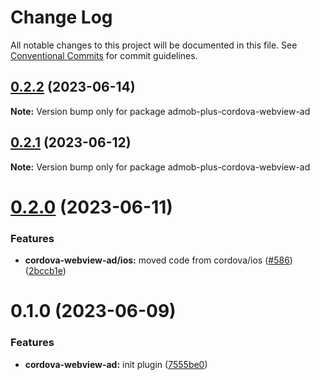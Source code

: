 # Change Log

All notable changes to this project will be documented in this file.
See [Conventional Commits](https://conventionalcommits.org) for commit guidelines.

## [0.2.2](https://github.com/admob-plus/admob-plus/compare/admob-plus-cordova-webview-ad@0.2.1...admob-plus-cordova-webview-ad@0.2.2) (2023-06-14)

**Note:** Version bump only for package admob-plus-cordova-webview-ad





## [0.2.1](https://github.com/admob-plus/admob-plus/compare/admob-plus-cordova-webview-ad@0.2.0...admob-plus-cordova-webview-ad@0.2.1) (2023-06-12)

**Note:** Version bump only for package admob-plus-cordova-webview-ad





# [0.2.0](https://github.com/admob-plus/admob-plus/compare/admob-plus-cordova-webview-ad@0.1.0...admob-plus-cordova-webview-ad@0.2.0) (2023-06-11)


### Features

* **cordova-webview-ad/ios:** moved code from cordova/ios ([#586](https://github.com/admob-plus/admob-plus/issues/586)) ([2bccb1e](https://github.com/admob-plus/admob-plus/commit/2bccb1e61cea9b3c762f9695a982dfe556725a13))





# 0.1.0 (2023-06-09)


### Features

* **cordova-webview-ad:** init plugin ([7555be0](https://github.com/admob-plus/admob-plus/commit/7555be003381d184ab5e8fe46f5bd9b5c1451ae6))
